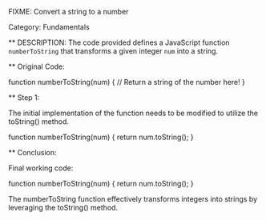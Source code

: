 FIXME: Convert a string to a number

Category: Fundamentals

** DESCRIPTION: The code provided defines a JavaScript function `numberToString` that transforms a given integer `num` into a string.

** Original Code:

function numberToString(num) {
// Return a string of the number here!
}

** Step 1:

The initial implementation of the function needs to be modified to utilize the toString() method.

function numberToString(num) {
return num.toString();
}

** Conclusion:

Final working code:

function numberToString(num) {
return num.toString();
}

The numberToString function effectively transforms integers into strings by leveraging the toString() method.
